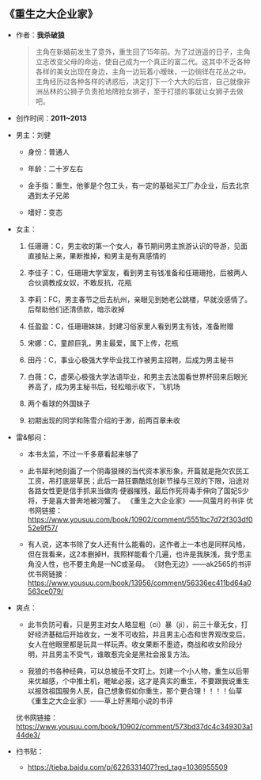 ## 《重生之大企业家》

- 作者：**我杀破狼**
  
    > 主角在新婚前发生了意外，重生回了15年前。为了过逍遥的日子，主角立志改变父母的命运，使自己成为一个真正的富二代。这其中不乏各种各样的美女出现在身边，主角一边玩着小暧昧，一边徜徉在花丛之中。
    主角经历过各种各样的诱惑后，决定打下一个大大的后宫，自己就像非洲丛林的公狮子负责抢地牌抢女狮子，至于打猎的事就让女狮子去做吧。

- 创作时间：**2011~2013**

- 男主：刘健

  * 身份：普通人
  
  * 年龄：二十岁左右
  * 金手指：重生，他爹是个包工头，有一定的基础买工厂办企业，后去北京遇到太子兄弟
  * 嗜好：变态

- 女主：

  1. 任珊珊：C，男主收的第一个女人，春节期间男主旅游认识的导游，见面直接贴上来，果断推掉，和男主是有真感情的

  2. 李佳子：C，任珊珊大学室友，看到男主有钱准备和任珊珊抢，后被两人合伙调教成女奴，不敢反抗，花瓶
  3. 李莉：FC，男主春节之后去杭州，亲眼见到她老公跳楼，早就没感情了。后帮助他们还清债款，暗示收掉
  4. 任盈盈：C，任珊珊妹妹，封建习俗家里人看到男主有钱，准备附赠
  5. 宋娜：C，童颜巨乳，男主最爱，属下上传，花瓶
  6. 田丹：C，事业心极强大学毕业找工作被男主招聘，后成为男主秘书
  7. 白薇：C，虚荣心极强大学法语毕业，和男主去法国看世界杯回来后眼光养高了，成为男主秘书后，轻松暗示收下，飞机场
  8. 两个看球的外国妹子
  9. 初期出现的同学和陈雪介绍的于渺，前两百章未收

- 雷&郁闷：

  * 本书太监，不过一千多章看起来够了
  * 此书犀利地刻画了一个阴毒狠辣的当代资本家形象，开篇就是拖欠农民工工资，吊打底层草民；此后一路狂霸酷炫创新节操与三观的下限，沿途对各路女性更是信手抓来当做肉·便器摧残，最后作死将毒手伸向了国妃S少将，于是喜大普奔地被河蟹了。
  《重生之大企业家》——风萤月的书评
  优书网链接：https://www.yousuu.com/book/10902/comment/5551bc7d72f303df052e9f57/

  * 有人说，这本书除了女人还有什么能看的，这作者上一本也是同样风格，但在我看来，这2本删掉H，我照样能看个几遍，也许是我肤浅，我宁愿主角没人性，也不要主角是一NC或圣母。
 《财色无边》——ak2565的书评
  优书网链接：https://www.yousuu.com/book/13956/comment/56336ec411bd64a0563ce079/

- 爽点：
  
  * 此书负防可看，只是男主对女人略显粗（ci）暴（ji），前三十章无女，打好经济基础后开始收女，一发不可收拾，并且男主心态和世界观改变后，女人在他眼里都是玩具一样玩弄。收女果断不墨迹，商战和收女阶段分明，并且男主不受气，谁敢惹完全是黑社会报复方法。

  * 我狼的书各种经典，可以总被岳不文盯上。刘建一个小人物，重生以后带来优越感，个中推土机，睚眦必报，这才是真实的重生，不要跟我说重生以报效祖国服务人民，自己想象假如你重生，那个更合理！！！！仙草
  《重生之大企业家》——草上好黑暗小说的书评

  优书网链接：https://www.yousuu.com/book/10902/comment/573bd37dc4c349303a144de3/

- 扫书贴：
  
  * <https://tieba.baidu.com/p/6226331407?red_tag=1036955509>